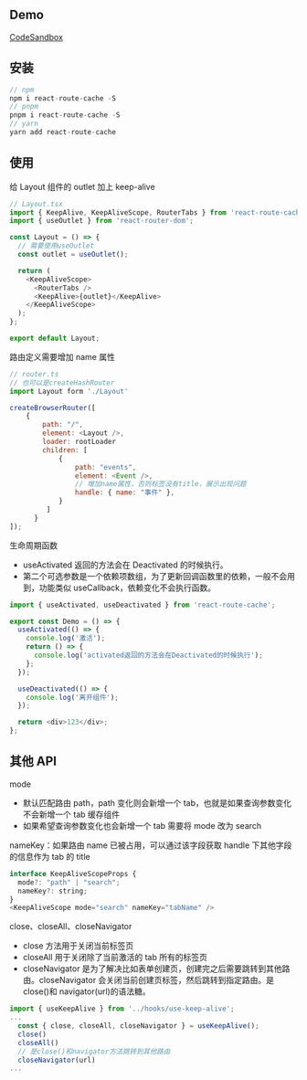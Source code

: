 ## Demo

[CodeSandbox](https://codesandbox.io/p/sandbox/react-route-cache-demo-nc2xwy)

## 安装

```js
// npm
npm i react-route-cache -S
// pnpm
pnpm i react-route-cache -S
// yarn
yarn add react-route-cache
```

## 使用

给 Layout 组件的 outlet 加上 keep-alive

```js
// Layout.tsx
import { KeepAlive, KeepAliveScope, RouterTabs } from 'react-route-cache';
import { useOutlet } from 'react-router-dom';

const Layout = () => {
  // 需要使用useOutlet
  const outlet = useOutlet();

  return (
    <KeepAliveScope>
      <RouterTabs />
      <KeepAlive>{outlet}</KeepAlive>
    </KeepAliveScope>
  );
};

export default Layout;
```

路由定义需要增加 name 属性

```js
// router.ts
// 也可以是createHashRouter
import Layout form './Layout'

createBrowserRouter([
    {
        path: "/",
        element: <Layout />,
        loader: rootLoader
        children: [
            {
                path: "events",
                element: <Event />,
                // 增加name属性，否则标签没有title，展示出现问题
                handle: { name: "事件" },
            }
         ]
      }
]);
```

生命周期函数

- useActivated 返回的方法会在 Deactivated 的时候执行。
- 第二个可选参数是一个依赖项数组，为了更新回调函数里的依赖，一般不会用到，功能类似 useCallback，依赖变化不会执行函数。

```js
import { useActivated, useDeactivated } from 'react-route-cache';

export const Demo = () => {
  useActivated(() => {
    console.log('激活');
    return () => {
      console.log('activated返回的方法会在Deactivated的时候执行');
    };
  });

  useDeactivated(() => {
    console.log('离开组件');
  });

  return <div>123</div>;
};
```

## 其他 API

mode

- 默认匹配路由 path，path 变化则会新增一个 tab，也就是如果查询参数变化不会新增一个 tab 缓存组件
- 如果希望查询参数变化也会新增一个 tab 需要将 mode 改为 search

nameKey：如果路由 name 已被占用，可以通过该字段获取 handle 下其他字段的信息作为 tab 的 title

```js
interface KeepAliveScopeProps {
  mode?: "path" | "search";
  nameKey?: string;
}
<KeepAliveScope mode="search" nameKey="tabName" />
```

close、closeAll、closeNavigator

- close 方法用于关闭当前标签页
- closeAll 用于关闭除了当前激活的 tab 所有的标签页
- closeNavigator 是为了解决比如表单创建页，创建完之后需要跳转到其他路由。closeNavigator 会关闭当前创建页标签，然后跳转到指定路由。是 close()和 navigator(url)的语法糖。

```js
import { useKeepAlive } from '../hooks/use-keep-alive';
...
  const { close, closeAll, closeNavigator } = useKeepAlive();
  close()
  closeAll()
  // 是close()和navigator方法跳转到其他路由
  closeNavigator(url)
...
```
